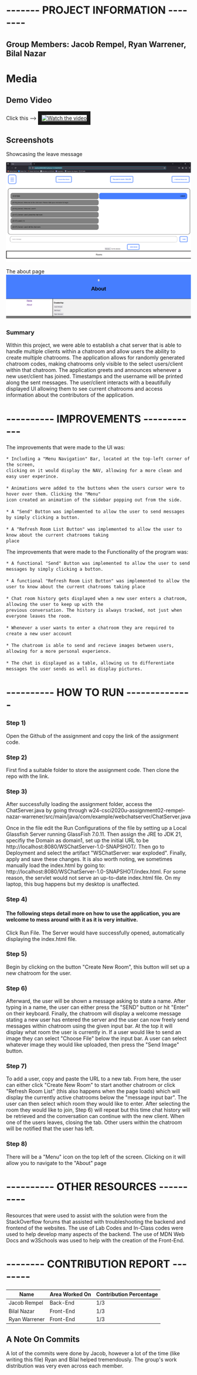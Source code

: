 # ------- PROJECT INFORMATION --------

## Group Members: Jacob Rempel, Ryan Warrener, Bilal Nazar

# Media
## Demo Video
Click this -->
<a href="https://www.youtube.com/watch?v=f5eMM55qT6o">
 <img src="http://img.youtube.com/vi/f5eMM55qT6o/mqdefault.jpg" alt="Watch the video" width="240" height="180" border="10" />
</a>

## Screenshots

Showcasing the leave message

![user 2 has left the chat](ReadmeImages/user2-left.png)

The about page
![img.png](ReadmeImages/about.png)

### Summary
Within this project, we were able to establish a chat server that is able to handle multiple clients within a
chatroom and allow users the ability to create multiple chatrooms. The application allows for randomly generated
chatroom codes, making chatrooms only visible to the select users/client within that chatroom. The application 
greets and announces whenever a new user/client has joined. Timestamps and the username will be printed along the 
sent messages. The user/client interacts with a beautifully displayed UI allowing them to see current chatrooms
and access information about the contributors of the application. 

# ---------- IMPROVEMENTS ------------

The improvements that were made to the UI was:

    * Including a "Menu Navigation" Bar, located at the top-left corner of the screen, 
    clicking on it would display the NAV, allowing for a more clean and easy user experince.

    * Animations were added to the buttons when the users cursor were to hover over them. Clicking the "Menu" 
    icon created an animation of the sidebar popping out from the side.

    * A "Send" Button was implemented to allow the user to send messages by simply clicking a button.

    * A "Refresh Room List Button" was implemented to allow the user to know about the current chatrooms taking
    place

The improvements that were made to the Functionality of the program was:

    * A functional "Send" Button was implemented to allow the user to send messages by simply clicking a button.

    * A functional "Refresh Room List Button" was implemented to allow the user to know about the current chatrooms taking place

    * Chat room history gets displayed when a new user enters a chatroom, allowing the user to keep up with the 
    previous conversation. The history is always tracked, not just when everyone leaves the room.

    * Whenever a user wants to enter a chatroom they are required to create a new user account

    * The chatroom is able to send and recieve images between users, allowing for a more personal experience.

    * The chat is displayed as a table, allowing us to differentiate messages the user sends as well as display pictures.

# ---------- HOW TO RUN --------------

### Step 1)
Open the Github of the assignment and copy the link of the assignment code.

### Step 2)
First find a suitable folder to store the assignment code. Then clone the repo with the link.

### Step 3)
After successfully loading the assignment folder, access the ChatServer.java by going through
w24-csci2020u-assignment02-rempel-nazar-warrener/src/main/java/com/example/webchatserver/ChatServer.java

Once in the file edit the Run Configurations of the file by setting up a Local Glassfish Server running 
GlassFish 7.0.11. Then assign the JRE to JDK 21, specifiy the Domain as domain1, set up the initial URL to be
http://localhost:8080/WSChatServer-1.0-SNAPSHOT/. Then go to Deployment and select the artifact "WSChatServer: war exploded". 
Finally, apply and save these changes. It is also worth noting, we sometimes manually load the index.html by going to:
http://localhost:8080/WSChatServer-1.0-SNAPSHOT/index.html. For some reason, the servlet would not serve an up-to-date index.html file.
On my laptop, this bug happens but my desktop is unaffected. 

### Step 4)
#### The following steps detail more on how to use the application, you are welcome to mess around with it as it is very intuitive.
Click Run File. The Server would have successfully opened, automatically displaying the index.html file.

### Step 5)
Begin by clicking on the button "Create New Room", this button will set up a new chatroom for the user. 

### Step 6)
Afterward, the user will be shown a message asking to state a name. After typing in a name, the user can either
press the "SEND" button or hit "Enter" on their keyboard. Finally, the chatroom will display a welcome message
stating a new user has entered the server and the user can now freely send messages within chatroom using the 
given input bar. At the top it will display what room the user is currently in. If a user would like to send 
an image they can select "Choose File" below the input bar. A user can select whatever image they would like uploaded, then press the "Send Image" button.

### Step 7)
To add a user, copy and paste the URL to a new tab. From here, the user can either click "Create 
New Room" to start another chatroom or click "Refresh Room List" (this also happens when the page loads) which will display the currently active
chatrooms below the "message input bar". The user can then select which room they would like to enter. After
selecting the room they would like to join, Step 6) will repeat but this time chat history will be retrieved
and the conversation can continue with the new client. When one of the users leaves, closing the tab. Other 
users within the chatroom will be notified that the user has left.

### Step 8)
There will be a "Menu" icon on the top left of the screen. Clicking on it will allow you to navigate to the 
"About" page

# ---------- OTHER RESOURCES ----------

Resources that were used to assist with the solution were from the StackOverflow forums that assisted 
with troubleshooting the backend and frontend of the websites. The use of Lab Codes and In-Class codes were
used to help develop many aspects of the backend. The use of MDN Web Docs and w3Schools was used to help with 
the creation of the Front-End.

# -------- CONTRIBUTION REPORT --------


| Name          | Area Worked On | Contribution Percentage |
|---------------|----------------|-------------------------|
| Jacob Rempel  | Back-End       | 1/3                     |
| Bilal Nazar   | Front-End      | 1/3                     |
| Ryan Warrener | Front-End      | 1/3                     |


## A Note On Commits
A lot of the commits were done by Jacob, however a lot of the time (like writing this file) Ryan and Bilal helped
tremendously. The group's work distribution was very even across each member.
